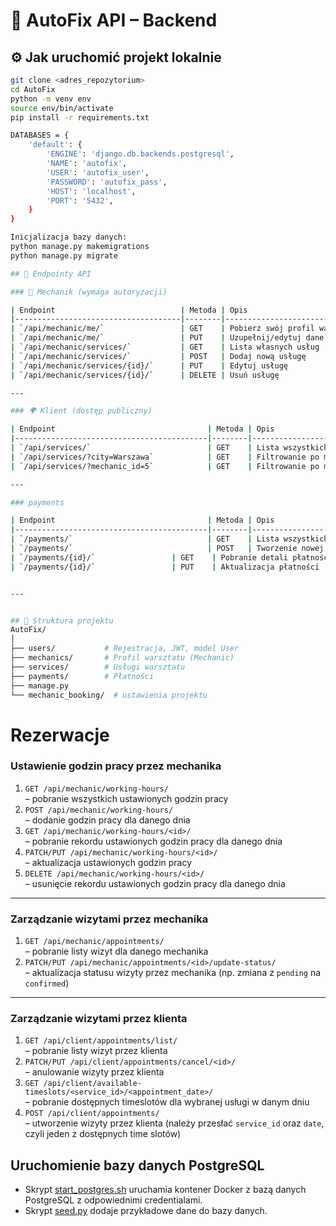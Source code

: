 # 🔧 AutoFix API – Backend 

## ⚙️ Jak uruchomić projekt lokalnie

```bash
git clone <adres_repozytorium>
cd AutoFix
python -m venv env
source env/bin/activate
pip install -r requirements.txt

DATABASES = {
    'default': {
        'ENGINE': 'django.db.backends.postgresql',
        'NAME': 'autofix',
        'USER': 'autofix_user',
        'PASSWORD': 'autofix_pass',
        'HOST': 'localhost',
        'PORT': '5432',
    }
}

Inicjalizacja bazy danych:
python manage.py makemigrations
python manage.py migrate

## 🔧 Endpointy API

### 🔹 Mechanik (wymaga autoryzacji)

| Endpoint                            | Metoda | Opis                               |
|-------------------------------------|--------|------------------------------------|
| `/api/mechanic/me/`                 | GET    | Pobierz swój profil warsztatu      |
| `/api/mechanic/me/`                 | PUT    | Uzupełnij/edytuj dane warsztatu    |
| `/api/mechanic/services/`           | GET    | Lista własnych usług               |
| `/api/mechanic/services/`           | POST   | Dodaj nową usługę                  |
| `/api/mechanic/services/{id}/`      | PUT    | Edytuj usługę                      |
| `/api/mechanic/services/{id}/`      | DELETE | Usuń usługę                        |

---

### 🌍 Klient (dostęp publiczny)

| Endpoint                                  | Metoda | Opis                            |
|-------------------------------------------|--------|---------------------------------|
| `/api/services/`                          | GET    | Lista wszystkich usług          |
| `/api/services/?city=Warszawa`            | GET    | Filtrowanie po mieście          |
| `/api/services/?mechanic_id=5`            | GET    | Filtrowanie po mechaniku        |

---

### payments

| Endpoint                                  | Metoda | Opis                            |
|-------------------------------------------|--------|---------------------------------|
| `/payments/`                              | GET    | Lista wszystkich płatności      |
| `/payments/`                              | POST   | Tworzenie nowej płatności       |
| `/payments/{id}/`		            | GET    | Pobranie detali płatności       |
| `/payments/{id}/`		            | PUT    | Aktualizacja płatności          |


---


## 📁 Struktura projektu
AutoFix/
│
├── users/           # Rejestracja, JWT, model User
├── mechanics/       # Profil warsztatu (Mechanic)
├── services/        # Usługi warsztatu
├── payments/        # Płatności
├── manage.py
└── mechanic_booking/  # ustawienia projektu
```

# Rezerwacje

### Ustawienie godzin pracy przez mechanika
1. `GET /api/mechanic/working-hours/`  
   – pobranie wszystkich ustawionych godzin pracy  
2. `POST /api/mechanic/working-hours/`  
   – dodanie godzin pracy dla danego dnia  
3. `GET /api/mechanic/working-hours/<id>/`  
   – pobranie rekordu ustawionych godzin pracy dla danego dnia  
4. `PATCH/PUT /api/mechanic/working-hours/<id>/`  
   – aktualizacja ustawionych godzin pracy  
5. `DELETE /api/mechanic/working-hours/<id>/`  
   – usunięcie rekordu ustawionych godzin pracy dla danego dnia  

---

### Zarządzanie wizytami przez mechanika
1. `GET /api/mechanic/appointments/`  
   – pobranie listy wizyt dla danego mechanika  
2. `PATCH/PUT /api/mechanic/appointments/<id>/update-status/`  
   – aktualizacja statusu wizyty przez mechanika (np. zmiana z `pending` na `confirmed`)  

---

### Zarządzanie wizytami przez klienta
1. `GET /api/client/appointments/list/`  
   – pobranie listy wizyt przez klienta  
2. `PATCH/PUT /api/client/appointments/cancel/<id>/`  
   – anulowanie wizyty przez klienta  
3. `GET /api/client/available-timeslots/<service_id>/<appointment_date>/`  
   – pobranie dostępnych timeslotów dla wybranej usługi w danym dniu  
4. `POST /api/client/appointments/`  
   – utworzenie wizyty przez klienta (należy przesłać `service_id` oraz `date`, czyli jeden z dostępnych time slotów)  

## Uruchomienie bazy danych PostgreSQL
- Skrypt [start_postgres.sh](start_postgres.sh) uruchamia kontener Docker z bazą danych PostgreSQL z odpowiednimi credentialami.
- Skrypt [seed.py](seed.py) dodaje przykładowe dane do bazy danych.
